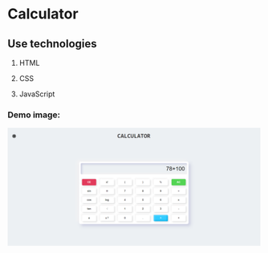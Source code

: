 # Calculator

## Use technologies

1. HTML

2. CSS

3. JavaScript

### Demo image:

<img src="./css/assets/demo.png">
